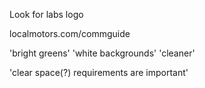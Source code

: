 Look for labs logo 

localmotors.com/commguide

'bright greens'
'white backgrounds'
'cleaner'

'clear space(?) requirements are important'